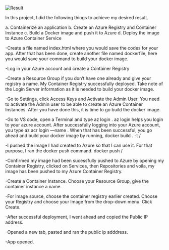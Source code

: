 ![Result](https://github.com/user-attachments/assets/4fa6d9b1-ed77-449e-9e2d-f3fadf34092b)

In this project, I did the following things to achieve my desired result.

a. Containerize an application
b. Create an Azure Registry and Container Instance
c. Build a Docker image and push it to Azure
d. Deploy the image to Azure Container Service


-Create a file named index.html where you would save the codes for your app. After that has been done, create another file named dockerfile, here you would save your command to build your docker image.

-Log in your Azure account and create a Container Registry

-Create a Resource Group if you don’t have one already and give your registry a name. My Container Registry successfully deployed. Take note of the Login Server information as it is needed to build your docker image.

-Go to Settings, click Access Keys and Activate the Admin User.
You need to activate the Admin user to be able to create an Azure Container Instances. After you have done this, it is time to go build the docker image.

-Go to VS code, open a Terminal and type az login . az login helps you login to your azure account.
After successfully logging into your Azure account, you type az acr login —name <the name of your azure container registry>. 
When that has been successful, you go ahead and build your docker image by running, docker build . -t <login server info>/<name of the image you want to create:latest>

-I pushed the image I had created to Azure so that I can use it. For that purpose, I ran the docker push command. docker push <login server info>/<image name>

-Confirmed my image had been sucessfully pushed to Azure by opening my Container Registry, clicked on Services, then Repositories and voila, my image has been pushed to my Azure Container Registry.

-Create a Container Instance. Choose your Resource Group, give the container instance a name.

-For image source, choose the container registry earlier created. Choose your Registry and choose your Image from the drop-down menu. Click Create.

-After successful deployment, I went ahead and copied the Public IP address.

-Opened a new tab, pasted and ran the public ip adddress.

-App opened.
